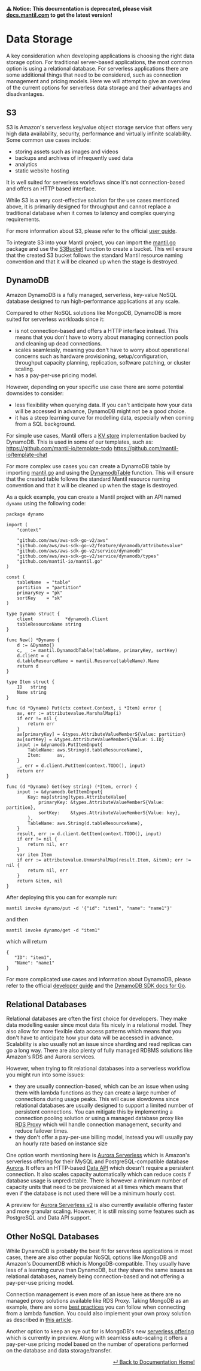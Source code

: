 **⚠️ Notice: This documentation is deprecated, please visit [docs.mantil.com](https://docs.mantil.com/Usage/data_storage) to get the latest version!**

# Data Storage

A key consideration when developing applications is choosing the right data storage option. For traditional server-based applications, the most common option is using a relational database. For serverless applications there are some additional things that need to be considered, such as connection management and pricing models. Here we will attempt to give an overview of the current options for serverless data storage and their advantages and disadvantages.

## S3

S3 is Amazon's serverless key/value object storage service that offers very high data availability, security, performance and virtually infinite scalability. Some common use cases include:
- storing assets such as images and videos
- backups and archives of infrequently used data
- analytics
- static website hosting

It is well suited for serverless workflows since it's not connection-based and offers an HTTP based interface.

While S3 is a very cost-effective solution for the use cases mentioned above, it is primarily designed for throughput and cannot replace a traditional database when it comes to latency and complex querying requirements.

For more information about S3, please refer to the official [user guide](https://docs.aws.amazon.com/AmazonS3/latest/userguide/Welcome.html).

To integrate S3 into your Mantil project, you can import the [mantil.go](https://github.com/mantil-io/mantil.go) package and use the [S3Bucket](https://github.com/mantil-io/mantil.go/blob/845476e8b2dae9333158fab6a48c7779423841a9/s3.go#L47) function to create a bucket. This will ensure that the created S3 bucket follows the standard Mantil resource naming convention and that it will be cleaned up when the stage is destroyed.

## DynamoDB

Amazon DynamoDB is a fully managed, serverless, key-value NoSQL database designed to run high-performance applications at any scale.

Compared to other NoSQL solutions like MongoDB, DynamoDB is more suited for serverless workloads since it:
- is not connection-based and offers a HTTP interface instead. This means that you don't have to worry about managing connection pools and cleaning up dead connections.
- scales seamlessly, meaning you don't have to worry about operational concerns such as hardware provisioning, setup/configuration, throughput capacity planning, replication, software patching, or cluster scaling.
- has a pay-per-use pricing model.

However, depending on your specific use case there are some potential downsides to consider:
- less flexibility when querying data. If you can't anticipate how your data will be accessed in advance, DynamoDB might not be a good choice.
- it has a steep learning curve for modelling data, especially when coming from a SQL background.

For simple use cases, Mantil offers a [KV store](https://github.com/mantil-io/mantil.go/blob/845476e8b2dae9333158fab6a48c7779423841a9/kv.go#L32) implementation backed by DynamoDB. This is used in some of our templates, such as:
https://github.com/mantil-io/template-todo
https://github.com/mantil-io/template-chat

For more complex use cases you can create a DynamoDB table by importing [mantil.go](https://github.com/mantil-io/mantil.go) and using the [DynamodbTable](https://github.com/mantil-io/mantil.go/blob/845476e8b2dae9333158fab6a48c7779423841a9/dynamo.go#L49) function. This will ensure that the created table follows the standard Mantil resource naming convention and that it will be cleaned up when the stage is destroyed.

As a quick example, you can create a Mantil project with an API named `dynamo` using the following code:
```
package dynamo

import (
	"context"

	"github.com/aws/aws-sdk-go-v2/aws"
	"github.com/aws/aws-sdk-go-v2/feature/dynamodb/attributevalue"
	"github.com/aws/aws-sdk-go-v2/service/dynamodb"
	"github.com/aws/aws-sdk-go-v2/service/dynamodb/types"
	"github.com/mantil-io/mantil.go"
)

const (
	tableName  = "table"
	partition  = "partition"
	primaryKey = "pk"
	sortKey    = "sk"
)

type Dynamo struct {
	client            *dynamodb.Client
	tableResourceName string
}

func New() *Dynamo {
	d := &Dynamo{}
	c, _ := mantil.DynamodbTable(tableName, primaryKey, sortKey)
	d.client = c
	d.tableResourceName = mantil.Resource(tableName).Name
	return d
}

type Item struct {
	ID   string
	Name string
}

func (d *Dynamo) Put(ctx context.Context, i *Item) error {
	av, err := attributevalue.MarshalMap(i)
	if err != nil {
		return err
	}
	av[primaryKey] = &types.AttributeValueMemberS{Value: partition}
	av[sortKey] = &types.AttributeValueMemberS{Value: i.ID}
	input := &dynamodb.PutItemInput{
		TableName: aws.String(d.tableResourceName),
		Item:      av,
	}
	_, err = d.client.PutItem(context.TODO(), input)
	return err
}

func (d *Dynamo) Get(key string) (*Item, error) {
	input := &dynamodb.GetItemInput{
		Key: map[string]types.AttributeValue{
			primaryKey: &types.AttributeValueMemberS{Value: partition},
			sortKey:    &types.AttributeValueMemberS{Value: key},
		},
		TableName: aws.String(d.tableResourceName),
	}
	result, err := d.client.GetItem(context.TODO(), input)
	if err != nil {
		return nil, err
	}
	var item Item
	if err := attributevalue.UnmarshalMap(result.Item, &item); err != nil {
		return nil, err
	}
	return &item, nil
}
```
After deploying this you can for example run:
```
mantil invoke dynamo/put -d '{"id": "item1", "name": "name1"}'
```
and then
```
mantil invoke dynamo/get -d "item1"
```
which will return
```
{
   "ID": "item1",
   "Name": "name1"
}
```
For more complicated use cases and information about DynamoDB, please refer to the official [developer guide](https://docs.aws.amazon.com/amazondynamodb/latest/developerguide/Introduction.html) and the [DynamoDB SDK docs for Go](https://pkg.go.dev/github.com/aws/aws-sdk-go-v2/service/dynamodb).

## Relational Databases

Relational databases are often the first choice for developers. They make data modelling easier since most data fits nicely in a relational model. They also allow for more flexible data access patterns which means that you don't have to anticipate how your data will be accessed in advance. Scalability is also usually not an issue since sharding and read replicas can go a long way. There are also plenty of fully managed RDBMS solutions like Amazon's RDS and Aurora services.

However, when trying to fit relational databases into a serverless workflow you might run into some issues:
- they are usually connection-based, which can be an issue when using them with lambda functions as they can create a large number of connections during usage peaks. This will cause slowdowns since relational databases are usually designed to support a limited number of persistent connections. You can mitigate this by implementing a connection pooling solution or using a managed database proxy like [RDS Proxy](https://aws.amazon.com/rds/proxy/) which will handle connection management, security and reduce failover times.
- they don't offer a pay-per-use billing model, instead you will usually pay an hourly rate based on instance size

One option worth mentioning here is [Aurora Serverless](https://aws.amazon.com/rds/aurora/serverless/) which is Amazon's serverless offering for their MySQL and PostgreSQL-compatible database [Aurora](https://aws.amazon.com/rds/aurora/). It offers an HTTP-based [Data API](https://docs.aws.amazon.com/AmazonRDS/latest/AuroraUserGuide/data-api.html) which doesn't require a persistent connection. It also scales capacity automatically which can reduce costs if database usage is unpredictable. There is however a minimum number of capacity units that need to be provisioned at all times which means that even if the database is not used there will be a minimum hourly cost.

A preview for [Aurora Serverless v2](https://docs.aws.amazon.com/AmazonRDS/latest/AuroraUserGuide/aurora-serverless-2.html) is also currently available offering faster and more granular scaling. However, it is still missing some features such as PostgreSQL and Data API support.

## Other NoSQL Databases

While DynamoDB is probably the best fit for serverless applications in most cases, there are also other popular NoSQL options like MongoDB and Amazon's DocumentDB which is MongoDB-compatible. They usually have less of a learning curve than DynamoDB, but they share the same issues as relational databases, namely being connection-based and not offering a pay-per-use pricing model.

Connection management is even more of an issue here as there are no managed proxy solutions available like RDS Proxy. Taking MongoDB as an example, there are some [best practices](https://docs.atlas.mongodb.com/best-practices-connecting-from-aws-lambda/) you can follow when connecting from a lambda function. You could also implement your own proxy solution as described in [this article](https://www.webiny.com/blog/using-aws-lambda-to-create-a-mongodb-connection-proxy-2bb53c4a0af4).

Another option to keep an eye out for is MongoDB's new [serverless offering](https://www.mongodb.com/cloud/atlas/serverless) which is currently in preview. Along with seamless auto-scaling it offers a pay-per-use pricing model based on the number of operations performed on the database and data storage/transfer.

<p align="right"> <a href="https://github.com/mantil-io/mantil/tree/master/docs#mantil-documentation">↵ Back to Documentation Home!</a></p>
